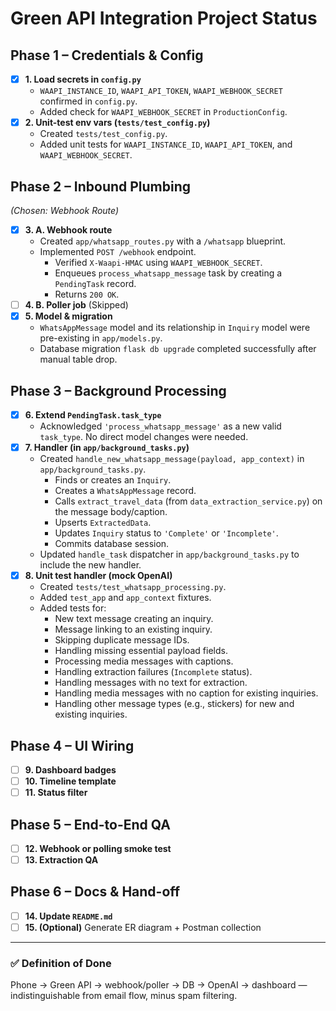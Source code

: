 # Green API Integration Project Status

## Phase 1 – Credentials & Config
- [x] **1. Load secrets in `config.py`**
  - `WAAPI_INSTANCE_ID`, `WAAPI_API_TOKEN`, `WAAPI_WEBHOOK_SECRET` confirmed in `config.py`.
  - Added check for `WAAPI_WEBHOOK_SECRET` in `ProductionConfig`.
- [x] **2. Unit-test env vars (`tests/test_config.py`)**
  - Created `tests/test_config.py`.
  - Added unit tests for `WAAPI_INSTANCE_ID`, `WAAPI_API_TOKEN`, and `WAAPI_WEBHOOK_SECRET`.

## Phase 2 – Inbound Plumbing
*(Chosen: Webhook Route)*
- [x] **3. A. Webhook route**
  - Created `app/whatsapp_routes.py` with a `/whatsapp` blueprint.
  - Implemented `POST /webhook` endpoint.
    - Verified `X-Waapi-HMAC` using `WAAPI_WEBHOOK_SECRET`.
    - Enqueues `process_whatsapp_message` task by creating a `PendingTask` record.
    - Returns `200 OK`.
- [ ] **4. B. Poller job** (Skipped)
- [x] **5. Model & migration**
  - `WhatsAppMessage` model and its relationship in `Inquiry` model were pre-existing in `app/models.py`.
  - Database migration `flask db upgrade` completed successfully after manual table drop.

## Phase 3 – Background Processing
- [x] **6. Extend `PendingTask.task_type`**
  - Acknowledged `'process_whatsapp_message'` as a new valid `task_type`. No direct model changes were needed.
- [x] **7. Handler (in `app/background_tasks.py`)**
  - Created `handle_new_whatsapp_message(payload, app_context)` in `app/background_tasks.py`.
    - Finds or creates an `Inquiry`.
    - Creates a `WhatsAppMessage` record.
    - Calls `extract_travel_data` (from `data_extraction_service.py`) on the message body/caption.
    - Upserts `ExtractedData`.
    - Updates `Inquiry` status to `'Complete'` or `'Incomplete'`.
    - Commits database session.
  - Updated `handle_task` dispatcher in `app/background_tasks.py` to include the new handler.
- [x] **8. Unit test handler (mock OpenAI)**
  - Created `tests/test_whatsapp_processing.py`.
  - Added `test_app` and `app_context` fixtures.
  - Added tests for:
    - New text message creating an inquiry.
    - Message linking to an existing inquiry.
    - Skipping duplicate message IDs.
    - Handling missing essential payload fields.
    - Processing media messages with captions.
    - Handling extraction failures (`Incomplete` status).
    - Handling messages with no text for extraction.
    - Handling media messages with no caption for existing inquiries.
    - Handling other message types (e.g., stickers) for new and existing inquiries.

## Phase 4 – UI Wiring
- [ ] **9. Dashboard badges**
- [ ] **10. Timeline template**
- [ ] **11. Status filter**

## Phase 5 – End-to-End QA
- [ ] **12. Webhook or polling smoke test**
- [ ] **13. Extraction QA**

## Phase 6 – Docs & Hand-off
- [ ] **14. Update `README.md`**
- [ ] **15. (Optional)** Generate ER diagram + Postman collection

---

### ✅ Definition of Done
Phone → Green API → webhook/poller → DB → OpenAI → dashboard — indistinguishable from email flow, minus spam filtering. 